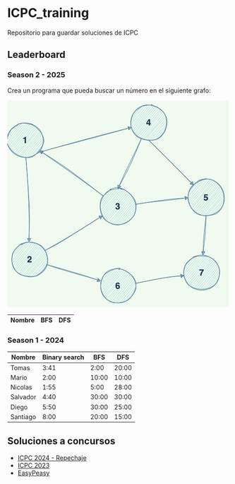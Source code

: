 # ICPC_training

Repositorio para guardar soluciones de ICPC

## Leaderboard

### Season 2 - 2025

Crea un programa que pueda buscar un número en el siguiente grafo:

![Grafo](./docs/assets/images/Graph.png)

| Nombre | BFS | DFS |
|--- |  --- | --- |

### Season 1 - 2024

| Nombre | Binary search | BFS | DFS |
|--- | --- | --- | --- |
| Tomas | 3:41 | 2:00 | 20:00 |  
| Mario | 2:00 | 10:00 | 10:00 |
| Nicolas | 1:55 | 5:00 | 28:00 | 
| Salvador | 4:40 | 30:00 | 30:00 | 
| Diego | 5:50 | 30:00 | 25:00 |
| Santiago | 8:00 | 20:00 | 15:00 |

## Soluciones a concursos

- [ICPC 2024 - Repechaje](./contests/ICPC_2024/Readme.md)
- [ICPC 2023](./contests/ICPC_2023/Readme.md)
- [EasyPeasy](./contests/EasyPeasy/Readme.md)

